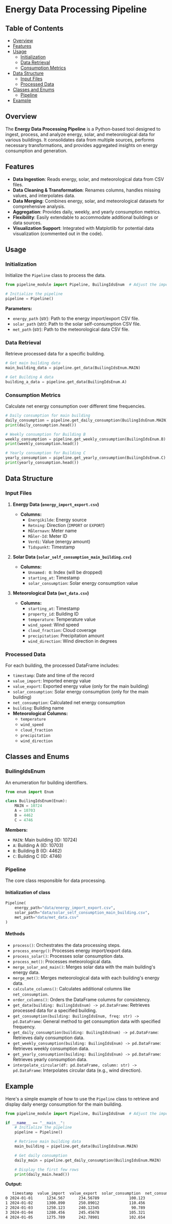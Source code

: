 # Energy Data Processing Pipeline

## Table of Contents

- [Overview](#overview)
- [Features](#features)
- [Usage](#usage)
  - [Initialization](#initialization)
  - [Data Retrieval](#data-retrieval)
  - [Consumption Metrics](#consumption-metrics)
- [Data Structure](#data-structure)
  - [Input Files](#input-files)
  - [Processed Data](#processed-data)
- [Classes and Enums](#classes-and-enums)
  - [Pipeline](#pipeline)
- [Example](#example)

## Overview

The **Energy Data Processing Pipeline** is a Python-based tool designed to ingest, process, and analyze energy, solar, and meteorological data for various buildings. It consolidates data from multiple sources, performs necessary transformations, and provides aggregated insights on energy consumption and generation.

## Features

- **Data Ingestion**: Reads energy, solar, and meteorological data from CSV files.
- **Data Cleaning & Transformation**: Renames columns, handles missing values, and interpolates data.
- **Data Merging**: Combines energy, solar, and meteorological datasets for comprehensive analysis.
- **Aggregation**: Provides daily, weekly, and yearly consumption metrics.
- **Flexibility**: Easily extendable to accommodate additional buildings or data sources.
- **Visualization Support**: Integrated with Matplotlib for potential data visualization (commented out in the code).

## Usage

### Initialization

Initialize the `Pipeline` class to process the data.

```python
from pipeline_module import Pipeline, BuilingIdsEnum  # Adjust the import as necessary

# Initialize the pipeline
pipeline = Pipeline()
```

**Parameters:**

- `energy_path` (str): Path to the energy import/export CSV file.
- `solar_path` (str): Path to the solar self-consumption CSV file.
- `met_path` (str): Path to the meteorological data CSV file.

### Data Retrieval

Retrieve processed data for a specific building.

```python
# Get main building data
main_building_data = pipeline.get_data(BuilingIdsEnum.MAIN)

# Get Building A data
building_a_data = pipeline.get_data(BuilingIdsEnum.A)
```

### Consumption Metrics

Calculate net energy consumption over different time frequencies.

```python
# Daily consumption for main building
daily_consumption = pipeline.get_daily_consumption(BuilingIdsEnum.MAIN)
print(daily_consumption.head())

# Weekly consumption for Building B
weekly_consumption = pipeline.get_weekly_consumption(BuilingIdsEnum.B)
print(weekly_consumption.head())

# Yearly consumption for Building C
yearly_consumption = pipeline.get_yearly_consumption(BuilingIdsEnum.C)
print(yearly_consumption.head())
```

## Data Structure

### Input Files

1. **Energy Data (`energy_import_export.csv`)**

   - **Columns:**
     - `Energikilde`: Energy source
     - `Retning`: Direction (`IMPORT` or `EXPORT`)
     - `Målernavn`: Meter name
     - `Måler-Id`: Meter ID
     - `Verdi`: Value (energy amount)
     - `Tidspunkt`: Timestamp

2. **Solar Data (`solar_self_consumption_main_building.csv`)**

   - **Columns:**
     - `Unnamed: 0`: Index (will be dropped)
     - `starting_at`: Timestamp
     - `solar_consumption`: Solar energy consumption value

3. **Meteorological Data (`met_data.csv`)**

   - **Columns:**
     - `starting_at`: Timestamp
     - `property_id`: Building ID
     - `temperature`: Temperature value
     - `wind_speed`: Wind speed
     - `cloud_fraction`: Cloud coverage
     - `precipitation`: Precipitation amount
     - `wind_direction`: Wind direction in degrees

### Processed Data

For each building, the processed DataFrame includes:

- `timestamp`: Date and time of the record
- `value_import`: Imported energy value
- `value_export`: Exported energy value (only for the main building)
- `solar_consumption`: Solar energy consumption (only for the main building)
- `net_consumption`: Calculated net energy consumption
- `building`: Building name
- **Meteorological Columns:**
  - `temperature`
  - `wind_speed`
  - `cloud_fraction`
  - `precipitation`
  - `wind_direction`

## Classes and Enums

### BuilingIdsEnum

An enumeration for building identifiers.

```python
from enum import Enum

class BuilingIdsEnum(Enum):
    MAIN = 10724
    A = 10703
    B = 4462
    C = 4746
```

**Members:**

- `MAIN`: Main building (ID: 10724)
- `A`: Building A (ID: 10703)
- `B`: Building B (ID: 4462)
- `C`: Building C (ID: 4746)

### Pipeline

The core class responsible for data processing.

#### Initialization of class

```python
Pipeline(
    energy_path="data/energy_import_export.csv",
    solar_path="data/solar_self_consumption_main_building.csv",
    met_path="data/met_data.csv"
)
```

#### Methods

- `process()`: Orchestrates the data processing steps.
- `process_energy()`: Processes energy import/export data.
- `process_solar()`: Processes solar consumption data.
- `process_met()`: Processes meteorological data.
- `merge_solar_and_main()`: Merges solar data with the main building's energy data.
- `merge_met()`: Merges meteorological data with each building's energy data.
- `calculate_columns()`: Calculates additional columns like `net_consumption`.
- `order_columns()`: Orders the DataFrame columns for consistency.
- `get_data(building: BuilingIdsEnum) -> pd.DataFrame`: Retrieves processed data for a specified building.
- `get_consumption(building: BuilingIdsEnum, freq: str) -> pd.DataFrame`: General method to get consumption data with specified frequency.
- `get_daily_consumption(building: BuilingIdsEnum) -> pd.DataFrame`: Retrieves daily consumption data.
- `get_weekly_consumption(building: BuilingIdsEnum) -> pd.DataFrame`: Retrieves weekly consumption data.
- `get_yearly_consumption(building: BuilingIdsEnum) -> pd.DataFrame`: Retrieves yearly consumption data.
- `interpolate_circular(df: pd.DataFrame, column: str) -> pd.DataFrame`: Interpolates circular data (e.g., wind direction).

## Example

Here's a simple example of how to use the `Pipeline` class to retrieve and display daily energy consumption for the main building.

```python
from pipeline_module import Pipeline, BuilingIdsEnum  # Adjust the import as necessary

if __name__ == "__main__":
    # Initialize the pipeline
    pipeline = Pipeline()

    # Retrieve main building data
    main_building = pipeline.get_data(BuilingIdsEnum.MAIN)

    # Get daily consumption
    daily_main = pipeline.get_daily_consumption(BuilingIdsEnum.MAIN)

    # Display the first few rows
    print(daily_main.head())
```

**Output:**

```bash
   timestamp  value_import  value_export  solar_consumption  net_consumption    building  temperature  wind_speed  cloud_fraction  precipitation  wind_direction
0 2024-01-01      1234.567      234.56789             100.123          1099.123  main building        5.6         3.2              0.1            0.0           180.0
1 2024-01-02      1300.890      250.89012             110.456          1160.346  main building        6.1         2.8              0.0            0.2           190.0
2 2024-01-03      1250.123      240.12345              90.789          900.789  main building        4.9         3.5              0.2            0.1           170.0
3 2024-01-04      1280.456      245.45678             105.321          940.321  main building        5.2         3.0              0.1            0.0           200.0
4 2024-01-05      1275.789      242.78901             102.654          935.654  main building        5.0         3.3              0.3            0.0           185.0
```
